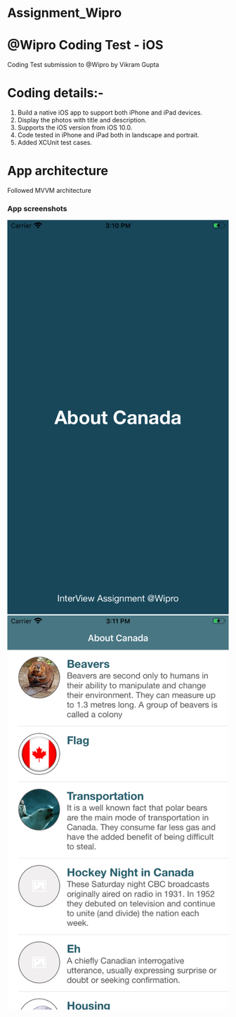 # Assignment_Wipro

# @Wipro Coding Test - iOS
Coding Test submission to @Wipro by Vikram Gupta

# Coding details:-
1. Build a native iOS app to support both iPhone and iPad devices.
2. Display the photos with title and description.
3. Supports the iOS version from iOS 10.0.
4. Code tested in iPhone and iPad both in landscape and portrait.
5. Added XCUnit test cases.

# App architecture
Followed MVVM architecture

### App screenshots
![1](https://github.com/VikiG22/Assignment_Wipro/blob/master/Simulator%20Screen%20Shot%20-%20iPhone%208%20Plus%20-%202020-07-29%20at%2015.10.59.png)
![2](https://github.com/VikiG22/Assignment_Wipro/blob/master/Simulator%20Screen%20Shot%20-%20iPhone%208%20Plus%20-%202020-07-29%20at%2015.11.01.png)


